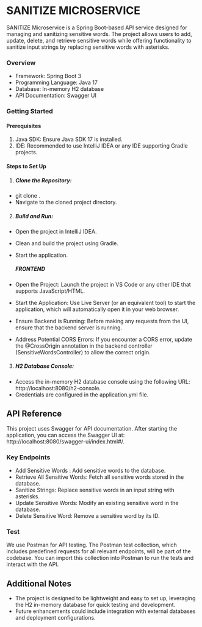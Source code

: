 # SANITIZE MICROSERVICE #

SANITIZE Microservice is a Spring Boot-based API service designed for managing and sanitizing sensitive words. The project allows users to add, update, delete, and retrieve sensitive words while offering functionality to sanitize input strings by replacing sensitive words with asterisks.

### Overview
- Framework: Spring Boot 3
- Programming Language: Java 17
- Database: In-memory H2 database
- API Documentation: Swagger UI


### Getting Started

#### Prerequisites

1. Java SDK: Ensure Java SDK 17 is installed.
2.  IDE: Recommended to use IntelliJ IDEA or any IDE supporting Gradle projects.

#### Steps to Set Up
1. ##### Clone the Repository: 
 - git clone <repository-url>. 
 - Navigate to the cloned project directory.

2. ##### Build and Run: 
- Open the project in IntelliJ IDEA.
- Clean and build the project using Gradle.
- Start the application.

   ##### FRONTEND
- Open the Project:
  Launch the project in VS Code or any other IDE that supports JavaScript/HTML.

- Start the Application:
  Use Live Server (or an equivalent tool) to start the application, which will automatically open it in your web browser.

- Ensure Backend is Running:
  Before making any requests from the UI, ensure that the backend server is running.

- Address Potential CORS Errors:
  If you encounter a CORS error, update the @CrossOrigin annotation in the backend controller (SensitiveWordsController) to allow the correct origin.
3. ##### H2 Database Console:
- Access the in-memory H2 database console using the following URL: http://localhost:8080/h2-console.
- Credentials are configured in the application.yml file.

##  API Reference
This project uses Swagger for API documentation. After starting the application, you can access the Swagger UI at: http://localhost:8080/swagger-ui/index.html#/.

### Key Endpoints 
- Add Sensitive Words : Add sensitive words to the database.
- Retrieve All Sensitive Words: Fetch all sensitive words stored in the database.
- Sanitize Strings: Replace sensitive words in an input string with asterisks.
- Update Sensitive Words: Modify an existing sensitive word in the database.
- Delete Sensitive Word: Remove a sensitive word by its ID.

### Test
We use Postman for API testing. The Postman test collection, which includes predefined requests for all relevant endpoints, will be part of the codebase. You can import this collection into Postman to run the tests and interact with the API.

## Additional Notes

- The project is designed to be lightweight and easy to set up, leveraging the H2 in-memory database for quick testing and development.
- Future enhancements could include integration with external databases and deployment configurations.
